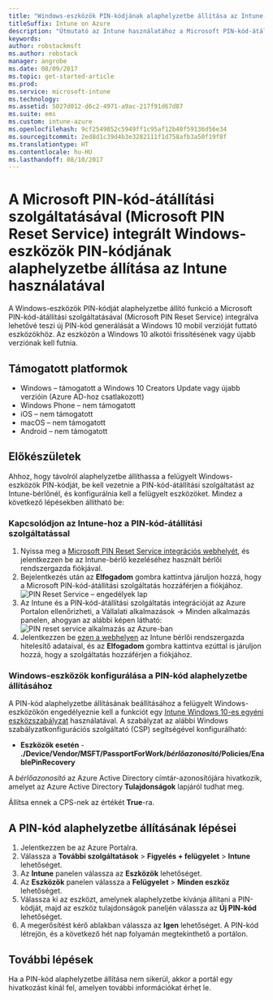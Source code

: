 ```yaml
---
title: "Windows-eszközök PIN-kódjának alaphelyzetbe állítása az Intune-nal"
titleSuffix: Intune on Azure
description: "Útmutató az Intune használatához a Microsoft PIN-kód-átállítási szolgáltatásával (Microsoft PIN Reset Service) integrált Windows-eszközök PIN-kódjának alaphelyzetbe állítására.\""
keywords: 
author: robstackmsft
ms.author: robstack
manager: angrobe
ms.date: 08/09/2017
ms.topic: get-started-article
ms.prod: 
ms.service: microsoft-intune
ms.technology: 
ms.assetid: 5027d012-d6c2-4971-a9ac-217f91d67d87
ms.suite: ems
ms.custom: intune-azure
ms.openlocfilehash: 9cf2549852c5949ff1c95af12b40f59136d56e34
ms.sourcegitcommit: 2ed8d1c39d4b3e3282111f1d758afb3a50f19f8f
ms.translationtype: HT
ms.contentlocale: hu-HU
ms.lasthandoff: 08/10/2017
---
```

# <a name="reset-the-passcode-on-windows-devices-integrated-with-the-microsoft-pin-reset-service-using-intune"></a>A Microsoft PIN-kód-átállítási szolgáltatásával (Microsoft PIN Reset Service) integrált Windows-eszközök PIN-kódjának alaphelyzetbe állítása az Intune használatával

A Windows-eszközök PIN-kódját alaphelyzetbe állító funkció a Microsoft PIN-kód-átállítási szolgáltatásával (Microsoft PIN Reset Service) integrálva lehetővé teszi új PIN-kód generálását a Windows 10 mobil verzióját futtató eszközökhöz. Az eszközön a Windows 10 alkotói frissítésének vagy újabb verziónak kell futnia.

## <a name="supported-platforms"></a>Támogatott platformok

- Windows – támogatott a Windows 10 Creators Update vagy újabb verzióin (Azure AD-hoz csatlakozott)
- Windows Phone – nem támogatott
- iOS – nem támogatott
- macOS – nem támogatott
- Android – nem támogatott


## <a name="before-you-start"></a>Előkészületek

Ahhoz, hogy távolról alaphelyzetbe állíthassa a felügyelt Windows-eszközök PIN-kódját, be kell vezetnie a PIN-kód-átállítási szolgáltatást az Intune-bérlőnél, és konfigurálnia kell a felügyelt eszközöket. Mindez a következő lépésekben állítható be:

### <a name="connect-intune-with-the-pin-reset-service"></a>Kapcsolódjon az Intune-hoz a PIN-kód-átállítási szolgáltatással

1. Nyissa meg a [Microsoft PIN Reset Service integrációs webhelyét](https://login.windows.net/common/oauth2/authorize?response_type=code&client_id=b8456c59-1230-44c7-a4a2-99b085333e84&resource=https%3A%2F%2Fgraph.windows.net&redirect_uri=https%3A%2F%2Fcred.microsoft.com&state=e9191523-6c2f-4f1d-a4f9-c36f26f89df0&prompt=admin_consent), és jelentkezzen be az Intune-bérlő kezeléséhez használt bérlői rendszergazda fiókjával.
2. Bejelentkezés után az **Elfogadom** gombra kattintva járuljon hozzá, hogy a Microsoft PIN-kód-átállítási szolgáltatás hozzáférjen a fiókjához.<br>
![PIN Reset Service – engedélyek lap](./media/pin-reset-service-application.png)
3. Az Intune és a PIN-kód-átállítási szolgáltatás integrációját az Azure Portalon ellenőrizheti, a Vállalati alkalmazások -> Minden alkalmazás panelen, ahogyan az alábbi képen látható:<br>
![PIN reset service alkalmazás az Azure-ban](./media/pin-reset-service-home-screen.png)
4. Jelentkezzen be [ezen a webhelyen](https://login.windows.net/common/oauth2/authorize?response_type=code&client_id=9115dd05-fad5-4f9c-acc7-305d08b1b04e&resource=https%3A%2F%2Fcred.microsoft.com%2F&redirect_uri=ms-appx-web%3A%2F%2FMicrosoft.AAD.BrokerPlugin%2F9115dd05-fad5-4f9c-acc7-305d08b1b04e&state=6765f8c5-f4a7-4029-b667-46a6776ad611&prompt=admin_consent) az Intune bérlői rendszergazda hitelesítő adataival, és az **Elfogadom** gombra kattintva ezúttal is járuljon hozzá, hogy a szolgáltatás hozzáférjen a fiókjához.

### <a name="configure-windows-devices-to-use-pin-reset"></a>Windows-eszközök konfigurálása a PIN-kód alaphelyzetbe állításához

A PIN-kód alaphelyzetbe állításának beállításához a felügyelt Windows-eszközökön engedélyeznie kell a funkciót egy [Intune Windows 10-es egyéni eszközszabályzat](custom-settings-windows-10.md) használatával. A szabályzat az alábbi Windows szabályzatkonfigurációs szolgáltató (CSP) segítségével konfigurálható:


- **Eszközök esetén** - **./Device/Vendor/MSFT/PassportForWork/*bérlőazonosító*/Policies/EnablePinRecovery**

A *bérlőazonosító* az Azure Active Directory címtár-azonosítójára hivatkozik, amelyet az Azure Active Directory **Tulajdonságok** lapjáról tudhat meg.

Állítsa ennek a CPS-nek az értékét **True**-ra.

## <a name="steps-to-reset-the-passcode"></a>A PIN-kód alaphelyzetbe állításának lépései

1. Jelentkezzen be az Azure Portalra.
2. Válassza a **További szolgáltatások** > **Figyelés + felügyelet** > **Intune** lehetőséget.
3. Az **Intune** panelen válassza az **Eszközök** lehetőséget.
4. Az **Eszközök** panelen válassza a **Felügyelet** > **Minden eszköz** lehetőséget.
5. Válassza ki az eszközt, amelynek alaphelyzetbe kívánja állítani a PIN-kódját, majd az eszköz tulajdonságok paneljén válassza az **Új PIN-kód** lehetőséget.
6. A megerősítést kérő ablakban válassza az **Igen** lehetőséget. A PIN-kód létrejön, és a következő hét nap folyamán megtekinthető a portálon.

## <a name="next-steps"></a>További lépések

Ha a PIN-kód alaphelyzetbe állítása nem sikerül, akkor a portál egy hivatkozást kínál fel, amelyen további információkat érhet le.


